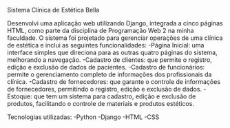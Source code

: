 Sistema Clínica de Estética Bella

Desenvolvi uma aplicação web utilizando Django, integrada a cinco páginas HTML, como parte da disciplina de Programação Web 2 na minha faculdade. O sistema foi projetado para gerenciar operações de uma clínica de estética e inclui as seguintes funcionalidades:
  -Página Inicial: uma interface simples que direciona para as outras quatro páginas do sistema, melhorando a navegação.
  -Cadastro de clientes: que permite o registro, edição e exclusão de dados de pacientes.
  -Cadastro de funcionários: permite o gerenciamento completo de informações dos profissionais da clínica.
  -Cadastro de fornecedores: que garante o controle de informações de fornecedores, permitindo o registro, edição e exclusão de dados.
  -Estoque: que tem um sistema para cadastro, edição e exclusão de produtos, facilitando o controle de materiais e produtos estéticos.

Tecnologias utilizadas:
  -Python
  -Django
  -HTML
  -CSS
